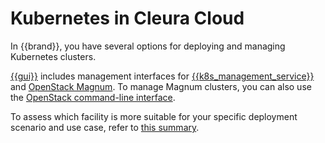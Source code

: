 # Kubernetes in Cleura Cloud

In {{brand}}, you have several options for deploying and managing
Kubernetes clusters.

[{{gui}}](https://{{gui_domain}}) includes management interfaces for
[{{k8s_management_service}}](gardener/) and [OpenStack Magnum](magnum/). To manage
Magnum clusters, you can also use the [OpenStack command-line
interface](../getting-started/enable-openstack-cli/).

To assess which facility is more suitable for your specific deployment scenario and use case, refer to [this summary](../../background/kubernetes/index.md).
